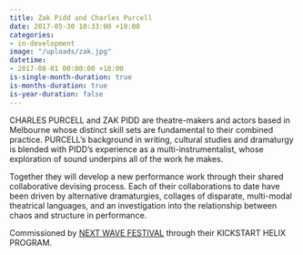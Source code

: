 ```yaml
---
title: Zak Pidd and Charles Purcell
date: 2017-05-30 10:33:00 +10:00
categories:
- in-development
image: "/uploads/zak.jpg"
datetime:
- 2017-08-01 00:00:00 +10:00
is-single-month-duration: true
is-months-duration: true
is-year-duration: false
---
```


CHARLES PURCELL and ZAK PIDD are theatre-makers and actors based in Melbourne whose distinct skill sets are fundamental to their combined practice. PURCELL’s background in writing, cultural studies and dramaturgy is blended with PIDD’s experience as a multi-instrumentalist, whose exploration of sound underpins all of the work he makes.

Together they will develop a new performance work through their shared collaborative devising process. Each of their collaborations to date have been driven by alternative dramaturgies, collages of disparate, multi-modal theatrical languages, and an investigation into the relationship between chaos and structure in performance.

Commissioned by [NEXT WAVE FESTIVAL](http://nextwave.org.au/) through their KICKSTART HELIX PROGRAM.